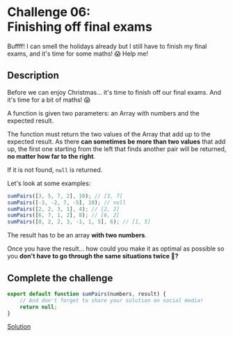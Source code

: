 # Challenge 06:</br>Finishing off final exams

Buffff! I can smell the holidays already but I still have to finish my final exams, and it's time for some maths! 😱 Help me!

## Description

Before we can enjoy Christmas... it's time to finish off our final exams. And it's time for a bit of maths! 😱

A function is given two parameters: an Array with numbers and the expected result.

The function must return the two values of the Array that add up to the expected result. As there **can sometimes be more than two values** that add up, the first one starting from the left that finds another pair will be returned, **no matter how far to the right**.

If it is not found, `null` is returned.

Let's look at some examples:

```javascript
sumPairs([3, 5, 7, 2], 10); // [3, 7]
sumPairs([-3, -2, 7, -5], 10); // null
sumPairs([2, 2, 3, 1], 4); // [2, 2]
sumPairs([6, 7, 1, 2], 8); // [6, 2]
sumPairs([0, 2, 2, 3, -1, 1, 5], 6); // [1, 5]
```

The result has to be an array **with two numbers**.

Once you have the result... how could you make it as optimal as possible so you **don't have to go through the same situations twice 🤔?**

## Complete the challenge

```javascript
export default function sumPairs(numbers, result) {
	// And don't forget to share your solution on social media!
	return null;
}
```

[Solution](./js/script.js)
